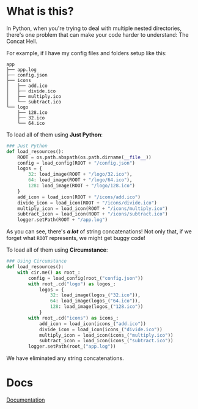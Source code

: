 # What is this?

In Python, when you're trying to deal with multiple nested directories, there's one problem that can make your code harder to understand: The Concat Hell.

For example, if I have my config files and folders setup like this:
```
app
├── app.log
├── config.json
├── icons
│   ├── add.ico
│   ├── divide.ico
│   ├── multiply.ico
│   └── subtract.ico
└── logo
    ├── 128.ico
    ├── 32.ico
    └── 64.ico
```

To load all of them using **Just Python**:
```python
### Just Python
def load_resources():
    ROOT = os.path.abspath(os.path.dirname(__file__))
    config = load_config(ROOT + "/config.json")
    logos = {
        32: load_image(ROOT + "/logo/32.ico"),
        64: load_image(ROOT + "/logo/64.ico"),
        128: load_image(ROOT + "/logo/128.ico")
    }
    add_icon = load_icon(ROOT + "/icons/add.ico")
    divide_icon = load_icon(ROOT + "/icons/divide.ico")
    multiply_icon = load_icon(ROOT + "/icons/multiply.ico")
    subtract_icon = load_icon(ROOT + "/icons/subtract.ico")
    logger.setPath(ROOT + "/app.log")
```

As you can see, there's ***a lot*** of string concatenations! Not only that, if we forget what `ROOT` represents, we might get buggy code! 

To load all of them using **Circumstance**:
```python
### Using Circumstance
def load_resources():
    with cir.me() as root_:
        config = load_config(root_("config.json"))
        with root_.cd("logo") as logos_:
            logos = {
                32: load_image(logos_("32.ico")),
                64: load_image(logos_("64.ico")),
                128: load_image(logos_("128.ico"))
            }
        with root_.cd("icons") as icons_:
            add_icon = load_icon(icons_("add.ico"))
            divide_icon = load_icon(icons_("divide.ico"))
            multiply_icon = load_icon(icons_("multiply.ico"))
            subtract_icon = load_icon(icons_("subtract.ico"))
        logger.setPath(root_("app.log"))
```

We have eliminated any string concatenations.

# Docs

[Documentation](https://bill13579.github.io/circumstance/cir/)